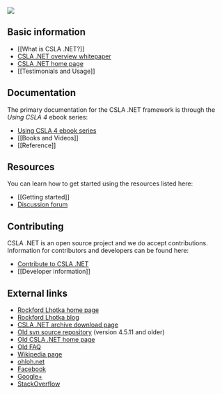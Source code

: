 ![](https://github.com/MarimerLLC/csla/wiki/images/csla%20win8_mid.png)

Basic information
-----------------
* [[What is CSLA .NET?]]
* [CSLA .NET overview whitepaper](https://github.com/MarimerLLC/csla/raw/master/Support/magenic-white-paper-overview-of-csla.pdf)
* [CSLA .NET home page](http://www.cslanet.com)
* [[Testimonials and Usage]]

Documentation
-------------
The primary documentation for the CSLA .NET framework is through the _Using CSLA 4_ ebook series:
* [Using CSLA 4 ebook series](http://store.lhotka.net/Default.aspx?tabid=1560&ProductID=22)
* [[Books and Videos]]
* [[Reference]]

Resources
---------
You can learn how to get started using the resources listed here:
* [[Getting started]]
* [Discussion forum](https://github.com/MarimerLLC/cslaforum)

Contributing
------------
CSLA .NET is an open source project and we do accept contributions. Information for contributors and developers can be found here:

* [Contribute to CSLA .NET](https://github.com/MarimerLLC/csla/blob/master/CONTRIBUTING.md)
* [[Developer information]]

External links
--------------
* [Rockford Lhotka home page](http://www.lhotka.net)
* [Rockford Lhotka blog](http://www.lhotka.net/weblog/)
* [CSLA .NET archive download page](http://www.lhotka.net/cslanet/download.aspx)
* [Old svn source repository](http://www.lhotka.net/cslanet/Repository.aspx) (version 4.5.11 and older)
* [Old CSLA .NET home page](http://www.lhotka.net/Area.aspx?id=4)
* [Old FAQ](http://www.lhotka.net/cslanet/faq/)
* [Wikipedia page](http://en.wikipedia.org/wiki/CSLA_.NET)
* [ohloh.net](https://www.ohloh.net/p/cslanet)
* [Facebook](https://www.facebook.com/CslaNet)
* [Google+](https://plus.google.com/b/116485374625067394614)
* [StackOverflow](http://stackoverflow.com/tags/csla/info)
